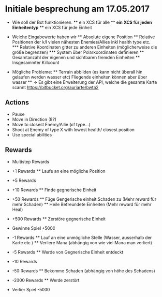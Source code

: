 Initiale besprechung am 17.05.2017
===================================
* Wie soll der Bot funktionieren.
** ein XCS für alle
** **ein XCS für jeden Einheitentyp**
** ein XCS für jede Einheit

* Welche Eingabewerte haben wir
** Absolute eigene Position
** Relative Positionen der k/l vielen nähesten Enemies/Allies inkl health type etc.
*** Relative Koordinaten gitter zu anderen Einheiten (möglicherweise die größe begrenzen)
*** System über Polarkoordinaten definieren
** Gesamtanzahl der eigenen und sichtbaren fremden Einheiten
** Insgesammter Killcount

* Mögliche Probleme:
** Terrain abbilden (es kann nicht überall hin gelaufen werden wasser etc) Fliegende einheiten können aber über wasser
** => Es gibt eine Erweiterung der API, welche die gesamte Karte scannt https://bitbucket.org/auriarte/bwta2

Actions
--------
* Pause
* Move in Direction (8?)
* Move to closest Enemy/Allie (of type...)
* Shoot at Enemy of type X with lowest health/ closest position
* Use special abilities


Rewards
--------
* Multistep Rewards
* +1 Rewards
** Laufe an eine mögliche Position
* +5 Rewards
* +10 Rewards
** Finde gegnerische Einheit
* +50 Rewards
** Füge Gengerische einheit Schaden zu (Mehr reward für mehr Schaden)
** Heile Befreundete Einheiten (Mehr reward für mehr Heal)
* +500 Rewards
** Zerstöre gegnerische Einheit
* Gewinne Spiel +5000

* -1 Rewards
** Lauf an eine unmögliche Stelle (Wasser, ausserhalb der Karte etc.)
** Verliere Mana (abhängig von wie viel Mana man verliert)
* -5 Rewards
** Werde von Gegnerische Einheit entdeckt
* -10 Rewards
* -50 Rewards
** Bekomme Schaden (abhängig von höhe des Schadens)
* -2000 Rewards
** Werde zerstört
* Verlier Spiel -5000


